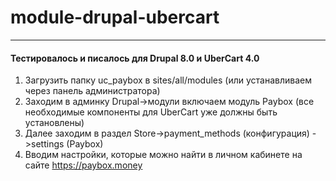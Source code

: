 # module-drupal-ubercart
---
#### Тестировалось и писалось для Drupal 8.0 и UberCart 4.0

1. Загрузить папку uc_paybox в sites/all/modules (или устанавливаем через панель администратора)
2. Заходим в админку Drupal->модули включаем модуль Paybox (все необходимые компоненты для UberCart уже должны быть установлены)
3. Далее заходим в раздел Store->payment_methods (конфигурация) ->settings (Paybox)
5. Вводим настройки, которые можно найти в личном кабинете на сайте https://paybox.money
